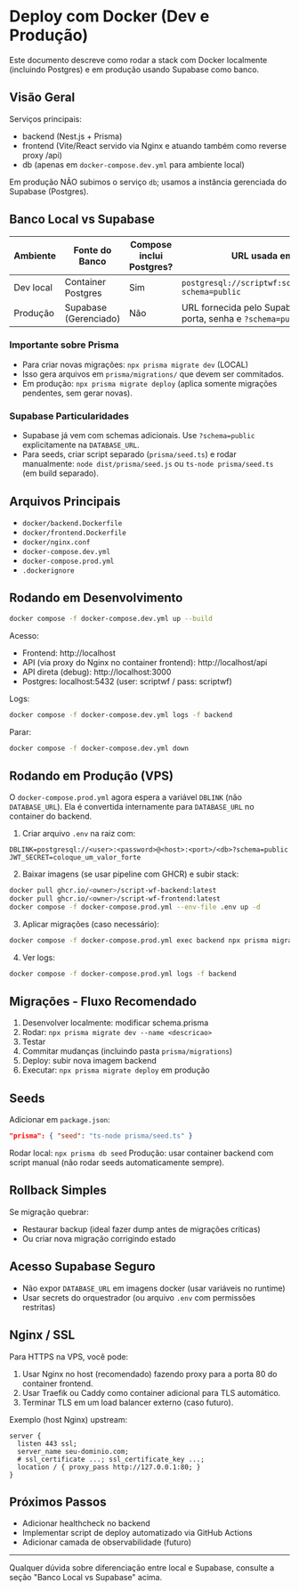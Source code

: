 # Deploy com Docker (Dev e Produção)

Este documento descreve como rodar a stack com Docker localmente (incluindo Postgres) e em produção usando Supabase como banco.

## Visão Geral

Serviços principais:
- backend (Nest.js + Prisma)
- frontend (Vite/React servido via Nginx e atuando também como reverse proxy /api)
- db (apenas em `docker-compose.dev.yml` para ambiente local)

Em produção NÃO subimos o serviço `db`; usamos a instância gerenciada do Supabase (Postgres).

## Banco Local vs Supabase

| Ambiente | Fonte do Banco | Compose inclui Postgres? | URL usada em `DATABASE_URL` |
|----------|----------------|---------------------------|-----------------------------|
| Dev local | Container Postgres | Sim | `postgresql://scriptwf:scriptwf@db:5432/scriptwf?schema=public` |
| Produção | Supabase (Gerenciado) | Não | URL fornecida pelo Supabase (com usuário, host, porta, senha e `?schema=public`) |

### Importante sobre Prisma

- Para criar novas migrações: `npx prisma migrate dev` (LOCAL)
- Isso gera arquivos em `prisma/migrations/` que devem ser commitados.
- Em produção: `npx prisma migrate deploy` (aplica somente migrações pendentes, sem gerar novas).

### Supabase Particularidades

- Supabase já vem com schemas adicionais. Use `?schema=public` explicitamente na `DATABASE_URL`.
- Para seeds, criar script separado (`prisma/seed.ts`) e rodar manualmente: `node dist/prisma/seed.js` ou `ts-node prisma/seed.ts` (em build separado).

## Arquivos Principais

- `docker/backend.Dockerfile`
- `docker/frontend.Dockerfile`
- `docker/nginx.conf`
- `docker-compose.dev.yml`
- `docker-compose.prod.yml`
- `.dockerignore`

## Rodando em Desenvolvimento

```bash
docker compose -f docker-compose.dev.yml up --build
```

Acesso:
- Frontend: http://localhost
- API (via proxy do Nginx no container frontend): http://localhost/api
- API direta (debug): http://localhost:3000
- Postgres: localhost:5432 (user: scriptwf / pass: scriptwf)

Logs:
```bash
docker compose -f docker-compose.dev.yml logs -f backend
```

Parar:
```bash
docker compose -f docker-compose.dev.yml down
```

## Rodando em Produção (VPS)

O `docker-compose.prod.yml` agora espera a variável `DBLINK` (não `DATABASE_URL`). Ela é convertida internamente para `DATABASE_URL` no container do backend.

1. Criar arquivo `.env` na raiz com:
```
DBLINK=postgresql://<user>:<password>@<host>:<port>/<db>?schema=public
JWT_SECRET=coloque_um_valor_forte
```

2. Baixar imagens (se usar pipeline com GHCR) e subir stack:
```bash
docker pull ghcr.io/<owner>/script-wf-backend:latest
docker pull ghcr.io/<owner>/script-wf-frontend:latest
docker compose -f docker-compose.prod.yml --env-file .env up -d
```

3. Aplicar migrações (caso necessário):
```bash
docker compose -f docker-compose.prod.yml exec backend npx prisma migrate deploy
```

4. Ver logs:
```bash
docker compose -f docker-compose.prod.yml logs -f backend
```

## Migrações - Fluxo Recomendado

1. Desenvolver localmente: modificar schema.prisma
2. Rodar: `npx prisma migrate dev --name <descricao>`
3. Testar
4. Commitar mudanças (incluindo pasta `prisma/migrations`)
5. Deploy: subir nova imagem backend
6. Executar: `npx prisma migrate deploy` em produção

## Seeds

Adicionar em `package.json`:
```json
"prisma": { "seed": "ts-node prisma/seed.ts" }
```
Rodar local: `npx prisma db seed`
Produção: usar container backend com script manual (não rodar seeds automaticamente sempre).

## Rollback Simples

Se migração quebrar:
- Restaurar backup (ideal fazer dump antes de migrações críticas)
- Ou criar nova migração corrigindo estado

## Acesso Supabase Seguro

- Não expor `DATABASE_URL` em imagens docker (usar variáveis no runtime)
- Usar secrets do orquestrador (ou arquivo `.env` com permissões restritas)

## Nginx / SSL

Para HTTPS na VPS, você pode:

1. Usar Nginx no host (recomendado) fazendo proxy para a porta 80 do container frontend.
2. Usar Traefik ou Caddy como container adicional para TLS automático.
3. Terminar TLS em um load balancer externo (caso futuro).

Exemplo (host Nginx) upstream:
```
server {
  listen 443 ssl;
  server_name seu-dominio.com;
  # ssl_certificate ...; ssl_certificate_key ...;
  location / { proxy_pass http://127.0.0.1:80; }
}
```

## Próximos Passos

- Adicionar healthcheck no backend
- Implementar script de deploy automatizado via GitHub Actions
- Adicionar camada de observabilidade (futuro)

---

Qualquer dúvida sobre diferenciação entre local e Supabase, consulte a seção "Banco Local vs Supabase" acima.

